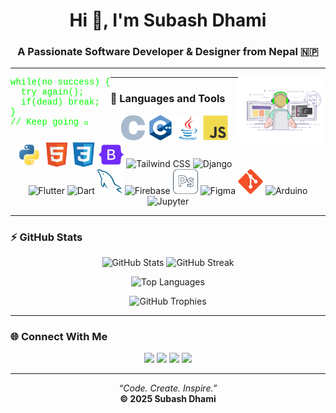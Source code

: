 <h1 align="center">Hi 👋, I'm Subash Dhami</h1>
<h3 align="center">A Passionate Software Developer & Designer from Nepal 🇳🇵</h3>

---
  <div align="center">

  <p>
    <span style="float: left; text-align: left; color: lime; font-family: 'Courier New', monospace;">
      while(no success) {<br>
      &nbsp;&nbsp;try again();<br>
      &nbsp;&nbsp;if(dead) break;<br>
      }<br>
      // Keep going 💪
    </span>

  <img src="https://raw.githubusercontent.com/mikonoid/mikonoid/main/images/gifs/coder3.gif" width="140" align="right" alt="Coder at work">
  </p>

</div>

---

### 🚀 **Languages and Tools**

<p align="center">
  <img src="https://raw.githubusercontent.com/devicons/devicon/master/icons/c/c-original.svg" alt="C" width="40" height="40"/>
  <img src="https://raw.githubusercontent.com/devicons/devicon/master/icons/cplusplus/cplusplus-original.svg" alt="C++" width="40" height="40"/>
  <img src="https://raw.githubusercontent.com/devicons/devicon/master/icons/java/java-original.svg" alt="Java" width="40" height="40"/>
  <img src="https://raw.githubusercontent.com/devicons/devicon/master/icons/javascript/javascript-original.svg" alt="JavaScript" width="40" height="40"/>
  <img src="https://raw.githubusercontent.com/devicons/devicon/master/icons/python/python-original.svg" alt="Python" width="40" height="40"/>
  <img src="https://raw.githubusercontent.com/devicons/devicon/master/icons/html5/html5-original.svg" alt="HTML5" width="40" height="40"/>
  <img src="https://raw.githubusercontent.com/devicons/devicon/master/icons/css3/css3-original.svg" alt="CSS3" width="40" height="40"/>
  <img src="https://raw.githubusercontent.com/devicons/devicon/master/icons/bootstrap/bootstrap-plain.svg" alt="Bootstrap" width="40" height="40"/>
  <img src="https://www.vectorlogo.zone/logos/tailwindcss/tailwindcss-icon.svg" alt="Tailwind CSS" width="40" height="40"/>
  <img src="https://cdn.worldvectorlogo.com/logos/django.svg" alt="Django" width="40" height="40"/>
  <img src="https://www.vectorlogo.zone/logos/flutterio/flutterio-icon.svg" alt="Flutter" width="40" height="40"/>
  <img src="https://www.vectorlogo.zone/logos/dartlang/dartlang-icon.svg" alt="Dart" width="40" height="40"/>
  <img src="https://raw.githubusercontent.com/devicons/devicon/master/icons/mysql/mysql-original.svg" alt="MySQL" width="40" height="40"/>
  <img src="https://www.vectorlogo.zone/logos/firebase/firebase-icon.svg" alt="Firebase" width="40" height="40"/>
  <img src="https://raw.githubusercontent.com/devicons/devicon/master/icons/photoshop/photoshop-line.svg" alt="Photoshop" width="40" height="40"/>
  <img src="https://www.vectorlogo.zone/logos/figma/figma-icon.svg" alt="Figma" width="40" height="40"/>
  <img src="https://raw.githubusercontent.com/devicons/devicon/master/icons/git/git-original.svg" alt="Git" width="40" height="40"/>
  <img src="https://cdn.worldvectorlogo.com/logos/arduino-1.svg" alt="Arduino" width="40" height="40"/>
  <img src="https://upload.wikimedia.org/wikipedia/commons/3/38/Jupyter_logo.svg" alt="Jupyter" width="40" height="40"/>
</p>

---

### ⚡ **GitHub Stats**

<p align="center">
  <img src="https://github-readme-stats.vercel.app/api?username=gitsubash44&show_icons=true&theme=tokyonight" alt="GitHub Stats" height="165"/>
  <img src="https://github-readme-streak-stats.herokuapp.com/?user=gitsubash44&theme=tokyonight" alt="GitHub Streak" height="165"/>
</p>

<p align="center">
  <img src="https://github-readme-stats.vercel.app/api/top-langs/?username=gitsubash44&layout=compact&theme=tokyonight" alt="Top Languages" />
</p>

<p align="center">
  <img src="https://github-profile-trophy.vercel.app/?username=gitsubash44&theme=tokyonight&margin-w=10&margin-h=10" alt="GitHub Trophies" />
</p>

---

### 🌐 **Connect With Me**

<p align="center">
  <a href="https://x.com/SubashDhami206" target="_blank"><img src="https://img.shields.io/badge/X-%230f1419?style=for-the-badge&logo=x&logoColor=white"/></a>
  <a href="https://www.linkedin.com/in/subash-dhami-13417b250/" target="_blank"><img src="https://img.shields.io/badge/LinkedIn-%230a66c2?style=for-the-badge&logo=linkedin&logoColor=white"/></a>
  <a href="https://www.facebook.com/subash.dhami.522/" target="_blank"><img src="https://img.shields.io/badge/Facebook-%230866ff?style=for-the-badge&logo=facebook&logoColor=white"/></a>
  <a href="https://www.instagram.com/subash_.dhami/?hl=en" target="_blank"><img src="https://img.shields.io/badge/Instagram-%23E4405F?style=for-the-badge&logo=instagram&logoColor=white"/></a>
</p>

---

<p align="center">
  <i>“Code. Create. Inspire.”</i><br/>
  <b>© 2025 Subash Dhami</b>
</p>
